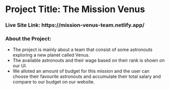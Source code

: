 <h1>Project Title: The Mission Venus</h1>

<h3>Live Site Link: https://mission-venus-team.netlify.app/</h3>

<h3>About the Project:</h3>
<ul>
   <li>The project is mainly about a team that consist of some astronouts exploring a new planet called Venus.</li>
  
   <li>The available astronouts and their wage based on their rank is shown on our UI.</li>
  
   <li>We alloted an amount of budget for this mission and the user can choose their favourite astronouts and accumulate their total salary and compare to our budget on our website.</li>
</ul>
